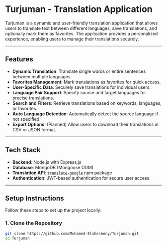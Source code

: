# **Turjuman - Translation Application**

Turjuman is a dynamic and user-friendly translation application that allows users to translate text between different languages, save translations, and optionally mark them as favorites. The application provides a personalized experience, enabling users to manage their translations securely.

---

## **Features**
- **Dynamic Translation**: Translate single words or entire sentences between multiple languages.
- **Favorites Management**: Mark translations as favorites for quick access.
- **User-Specific Data**: Securely save translations for individual users.
- **Language Pair Support**: Specify source and target languages for precise translations.
- **Search and Filters**: Retrieve translations based on keywords, languages, or favorites.
- **Auto Language Detection**: Automatically detect the source language if not specified.
- **Export Options**: (Planned) Allow users to download their translations in CSV or JSON format.

---

## **Tech Stack**
- **Backend**: Node.js with Express.js
- **Database**: MongoDB (Mongoose ODM)
- **Translation API**: [`translate-google`](https://www.npmjs.com/package/translate-google) npm package
- **Authentication**: JWT-based authentication for secure user access.

---

## **Setup Instructions**
Follow these steps to set up the project locally:

### **1. Clone the Repository**
```bash
git clone https://github.com/Mohamed-Elshesheny/Turjuman.git
cd Turjuman
